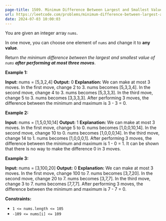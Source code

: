 ```yaml
---
page-title: 1509. Minimum Difference Between Largest and Smallest Value in Three Moves
url: https://leetcode.com/problems/minimum-difference-between-largest-and-smallest-value-in-three-moves/description/?envType=daily-question&envId=2024-07-03
date: 2024-07-03 10:00:03
---
```

You are given an integer array `nums`.

In one move, you can choose one element of `nums` and change it to **any value**.

Return *the minimum difference between the largest and smallest value of `nums` **after performing at most three moves***.

**Example 1:**

**Input:** nums = \[5,3,2,4\]
**Output:** 0
**Explanation:** We can make at most 3 moves.
In the first move, change 2 to 3. nums becomes \[5,3,3,4\].
In the second move, change 4 to 3. nums becomes \[5,3,3,3\].
In the third move, change 5 to 3. nums becomes \[3,3,3,3\].
After performing 3 moves, the difference between the minimum and maximum is 3 - 3 = 0.

**Example 2:**

**Input:** nums = \[1,5,0,10,14\]
**Output:** 1
**Explanation:** We can make at most 3 moves.
In the first move, change 5 to 0. nums becomes \[1,0,0,10,14\].
In the second move, change 10 to 0. nums becomes \[1,0,0,0,14\].
In the third move, change 14 to 1. nums becomes \[1,0,0,0,1\].
After performing 3 moves, the difference between the minimum and maximum is 1 - 0 = 1.
It can be shown that there is no way to make the difference 0 in 3 moves.

**Example 3:**

**Input:** nums = \[3,100,20\]
**Output:** 0
**Explanation:** We can make at most 3 moves.
In the first move, change 100 to 7. nums becomes \[3,7,20\].
In the second move, change 20 to 7. nums becomes \[3,7,7\].
In the third move, change 3 to 7. nums becomes \[7,7,7\].
After performing 3 moves, the difference between the minimum and maximum is 7 - 7 = 0.

**Constraints:**

-   `1 <= nums.length <= 105`
-   `-109 <= nums[i] <= 109`